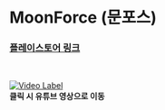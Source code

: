 # MoonForce (문포스)   

### [플레이스토어 링크](https://play.google.com/store/apps/details?id=com.SDGameCompany.BamSurLike&hl=ko-KR)

</br>

[![Video Label](http://img.youtube.com/vi/Cd6flVCbD10/0.jpg)](https://www.youtube.com/watch?v=Cd6flVCbD10) </br>
<strong>클릭 시 유튜브 영상으로 이동</strong>
